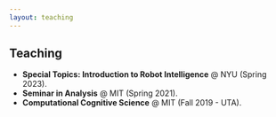 ```yaml
---
layout: teaching
---
```

## Teaching

* <b> Special Topics: Introduction to Robot Intelligence</b> @ NYU (Spring 2023).
* <b> Seminar in Analysis</b> @ MIT (Spring 2021).
* <b> Computational Cognitive Science</b> @ MIT (Fall 2019 - UTA).